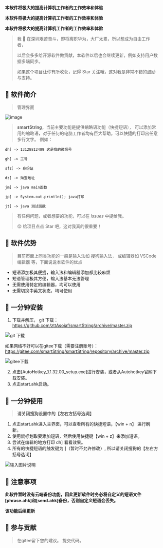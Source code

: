 **本软件将极大的提高计算机工作者的工作效率和体验**

**本软件将极大的提高计算机工作者的工作效率和体验**

**本软件将极大的提高计算机工作者的工作效率和体验**

> 我 🐶 在深圳艰苦奋斗，即将离职华为，大厂太累，所以想成为自由工作者，
> 
> 以后会多多给开源软件做贡献，本软件以后也会继续更新，例如支持用户数据多端同步。
>
> 如果这个项目让你有所收获，记得 Star 关注哦，这对我是非常不错的鼓励与支持。

## 🐯 软件简介
> 管理界面
> 
![image](https://user-images.githubusercontent.com/10683246/142794422-acbc318b-e107-4b2d-941d-f002dbd04284.png)
> **smartString**，当前主要功能是提供缩略语功能（快捷短语），
> 可以添加常用的缩略语，对于任何的电脑工作者均有巨大帮助，可以快捷的打印出任意多行文字。
> 例如：

```
dh] -> 13128812409 这是我的微信号

gh] -> 工号

sfz] -> 身份证

dz] -> 淘宝地址

jm] -> java main函数

jp] -> System.out.println(); java打印

jt] -> java 测试函数
```

> 有任何问题，或者想要的功能，可以在 _Issues_ 中提给我。
>
> 😜 给项目点点 Star 吧，这对我真的很重要！

## 🐶 软件优势

> 目前市面上同类功能的一般是输入法如 搜狗输入法， 或编辑器如 VSCode编辑器 等，下面说说本软件的优点

* 短语添加极其便捷，输入法和编辑器添加都比较麻烦
* 短语管理极其方便，输入法基本无法管理
* 无需使用特定的编辑器，均可以使用
* 无需切换中英文状态，均可使用


## 🐼 一分钟安装

1.  下载并解压，
git 下载：https://github.com/zttAsoiaf/smartString/archive/master.zip

![git 下载](https://images.gitee.com/uploads/images/2020/0301/035908_cd391ef0_5544911.png "屏幕截图.png")


如果网络不好可以在gitee下载（需要注册账号）：https://gitee.com/smartString/smartString/repository/archive/master.zip

![gitee下载](https://images.gitee.com/uploads/images/2020/0223/143847_76c9177e_5544911.png "屏幕截图.png")

2.  点击[AutoHotkey_1.1.32.00_setup.exe]进行安装，或者从Autohotkey官网下载安装。
3.  点击start.ahk启动。

## 🐷 一分钟使用
> **请关闭搜狗设置中的【左右方括号选词】**

1.  点击start.ahk进入主界面，可以查看所有的快捷短语，【win + n】 进行刷新。
2.  使用鼠标划取要添加短语，然后使用快捷键【win + z】来添加短语。
3.  尝试在编辑的地方打印 dh] 看看效果。
4.  所有的快捷短语的触发键为 ]（暂时不允许修改）, 所以请关闭搜狗的【左右方括号选词】

![输入图片说明](https://images.gitee.com/uploads/images/2020/0223/181454_adc75a60_5544911.png "屏幕截图.png")

## 🐨 注意事项
 **此软件暂时没有云端备份功能，因此更新软件时务必将自定义的短语文件[phrase.ahk]和[send.ahk]备份，否则自定义短语会丢失。** 
 
 **该功能后续更新**

## 🐶 参与贡献

> 在gitee留下您的建议。
> 提交代码。
